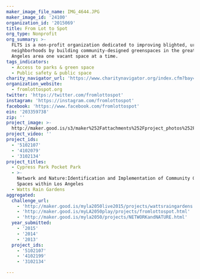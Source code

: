 ```yaml
---
maker_image_file_name: IMG_4644.JPG
maker_image_id: '24100'
organization_id: '2015069'
title: From Lot to Spot
org_type: Nonprofit
org_summary: >-
  FLTS is a non-profit organization dedicated to improving blighted, urban
  neighborhoods by building community-designed greenspaces in the greater Los
  Angeles area one vacant space at a time.
tags_indicators:
  - Access to parks & green space
  - Public safety & public space
charity_navigator_url: 'https://www.charitynavigator.org/index.cfm?bay=search.profile&ein=203359738'
organization_website:
  - fromlottospot.org
twitter: 'https://twitter.com/fromlottospot'
instagram: 'https://instagram.com/fromlottospot'
facebook: 'https://www.facebook.com/fromlottospot'
ein: '203359738'
zip: ''
project_image: >-
  http://maker.good.is/s3/maker%252Fattachments%252Fproject_photos%252Fimages%252F24100%252Fdisplay%252FIMG_4644.JPG=c570x385
project_video: ''
project_ids:
  - '5102107'
  - '4102079'
  - '3102134'
project_titles:
  - Cypress Park Pocket Park
  - >-
    Network and Nature:Identification and Implementation of Community Green
    Spaces within Los Angeles
  - Watts Rain Gardens
aggregated:
  challenge_url:
    - 'http://maker.good.is/myla2050live2015/projects/wattsraingardens.html'
    - 'http://maker.good.is/myLA2050play/projects/fromlottospot.html'
    - 'http://maker.good.is/myla2050/projects/NETWORKandNATURE.html'
  year_submitted:
    - '2015'
    - '2014'
    - '2013'
  project_ids:
    - '5102107'
    - '4102199'
    - '3102134'

---
```

